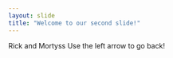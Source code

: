 ```yaml
---
layout: slide
title: "Welcome to our second slide!"
---
```

Rick and Mortyss
Use the left arrow to go back!